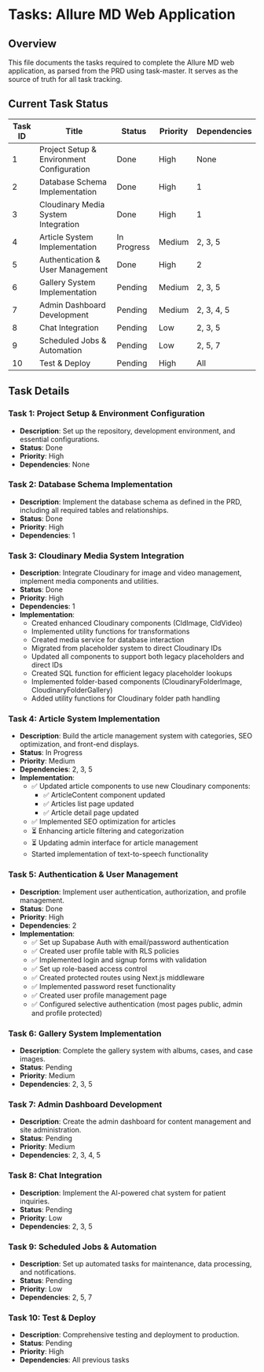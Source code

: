 # Tasks: Allure MD Web Application

## Overview
This file documents the tasks required to complete the Allure MD web application, as parsed from the PRD using task-master. It serves as the source of truth for all task tracking.

## Current Task Status

| Task ID | Title | Status | Priority | Dependencies |
|---------|-------|--------|----------|----------------|
| 1 | Project Setup & Environment Configuration | Done | High | None |
| 2 | Database Schema Implementation | Done | High | 1 |
| 3 | Cloudinary Media System Integration | Done | High | 1 |
| 4 | Article System Implementation | In Progress | Medium | 2, 3, 5 |
| 5 | Authentication & User Management | Done | High | 2 |
| 6 | Gallery System Implementation | Pending | Medium | 2, 3, 5 |
| 7 | Admin Dashboard Development | Pending | Medium | 2, 3, 4, 5 |
| 8 | Chat Integration | Pending | Low | 2, 3, 5 |
| 9 | Scheduled Jobs & Automation | Pending | Low | 2, 5, 7 |
| 10 | Test & Deploy | Pending | High | All |

## Task Details

### Task 1: Project Setup & Environment Configuration
- **Description**: Set up the repository, development environment, and essential configurations.
- **Status**: Done
- **Priority**: High
- **Dependencies**: None

### Task 2: Database Schema Implementation
- **Description**: Implement the database schema as defined in the PRD, including all required tables and relationships.
- **Status**: Done
- **Priority**: High
- **Dependencies**: 1

### Task 3: Cloudinary Media System Integration
- **Description**: Integrate Cloudinary for image and video management, implement media components and utilities.
- **Status**: Done
- **Priority**: High
- **Dependencies**: 1
- **Implementation**: 
  - Created enhanced Cloudinary components (CldImage, CldVideo)
  - Implemented utility functions for transformations
  - Created media service for database interaction
  - Migrated from placeholder system to direct Cloudinary IDs
  - Updated all components to support both legacy placeholders and direct IDs
  - Created SQL function for efficient legacy placeholder lookups
  - Implemented folder-based components (CloudinaryFolderImage, CloudinaryFolderGallery)
  - Added utility functions for Cloudinary folder path handling

### Task 4: Article System Implementation
- **Description**: Build the article management system with categories, SEO optimization, and front-end displays.
- **Status**: In Progress
- **Priority**: Medium
- **Dependencies**: 2, 3, 5
- **Implementation**:
  - ✅ Updated article components to use new Cloudinary components:
    - ✅ ArticleContent component updated
    - ✅ Articles list page updated
    - ✅ Article detail page updated
  - ✅ Implemented SEO optimization for articles
  - ⏳ Enhancing article filtering and categorization
  - ⏳ Updating admin interface for article management
  - Started implementation of text-to-speech functionality

### Task 5: Authentication & User Management
- **Description**: Implement user authentication, authorization, and profile management.
- **Status**: Done
- **Priority**: High
- **Dependencies**: 2
- **Implementation**:
  - ✅ Set up Supabase Auth with email/password authentication
  - ✅ Created user profile table with RLS policies
  - ✅ Implemented login and signup forms with validation
  - ✅ Set up role-based access control
  - ✅ Created protected routes using Next.js middleware
  - ✅ Implemented password reset functionality
  - ✅ Created user profile management page
  - ✅ Configured selective authentication (most pages public, admin and profile protected)

### Task 6: Gallery System Implementation
- **Description**: Complete the gallery system with albums, cases, and case images.
- **Status**: Pending
- **Priority**: Medium
- **Dependencies**: 2, 3, 5

### Task 7: Admin Dashboard Development
- **Description**: Create the admin dashboard for content management and site administration.
- **Status**: Pending
- **Priority**: Medium
- **Dependencies**: 2, 3, 4, 5

### Task 8: Chat Integration
- **Description**: Implement the AI-powered chat system for patient inquiries.
- **Status**: Pending
- **Priority**: Low
- **Dependencies**: 2, 3, 5

### Task 9: Scheduled Jobs & Automation
- **Description**: Set up automated tasks for maintenance, data processing, and notifications.
- **Status**: Pending
- **Priority**: Low
- **Dependencies**: 2, 5, 7

### Task 10: Test & Deploy
- **Description**: Comprehensive testing and deployment to production.
- **Status**: Pending
- **Priority**: High
- **Dependencies**: All previous tasks 